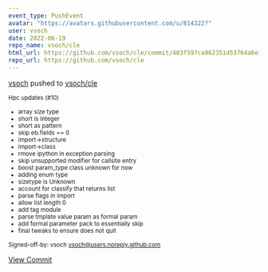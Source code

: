 ```yaml
---
event_type: PushEvent
avatar: "https://avatars.githubusercontent.com/u/814322?"
user: vsoch
date: 2022-06-19
repo_name: vsoch/cle
html_url: https://github.com/vsoch/cle/commit/403f597ca962351d53764a6e12d5a023a366b8e4
repo_url: https://github.com/vsoch/cle
---
```


<a href='https://github.com/vsoch' target='_blank'>vsoch</a> pushed to <a href='https://github.com/vsoch/cle' target='_blank'>vsoch/cle</a>

<small>Hpc updates (#10)

* array size type
* short is Integer
* short as pattern
* skip eb.fields == 0
* import->structure
* import->class
* rmove ipython in exception parsing
* skip unsupported modifier for callsite entry
* boost param_type class unknown for now
* adding enum type
* sizetype is Unknown
* account for classify that returns list
* parse flags in import
* allow list length 0
* add tag module
* parse tmplate value param as formal param
* add formal parameter pack to essentially skip
* final tweaks to ensure does not quit

Signed-off-by: vsoch <vsoch@users.noreply.github.com></small>

<a href='https://github.com/vsoch/cle/commit/403f597ca962351d53764a6e12d5a023a366b8e4' target='_blank'>View Commit</a>